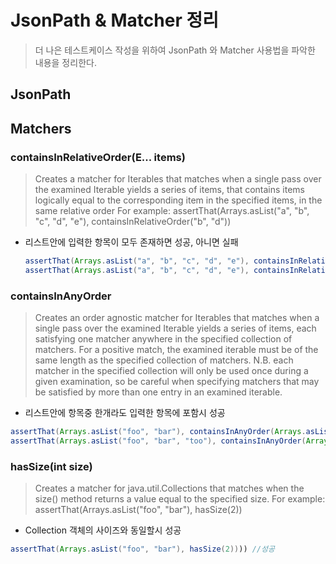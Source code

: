 # JsonPath & Matcher 정리

> 더 나은 테스트케이스 작성을 위하여 JsonPath 와 Matcher 사용법을 파악한 내용을 정리한다.



## JsonPath













## Matchers

### containsInRelativeOrder(E... items)

> Creates a matcher for Iterables that matches when a single pass over the examined Iterable yields a series of items, that contains items logically equal to the corresponding item in the specified items, in the same relative order For example:
> assertThat(Arrays.asList("a", "b", "c", "d", "e"), containsInRelativeOrder("b", "d"))

* 리스트안에 입력한 항목이 모두 존재하면 성공, 아니면 실패

  ```java
  assertThat(Arrays.asList("a", "b", "c", "d", "e"), containsInRelativeOrder("b", "d")) // SUCCESS
  assertThat(Arrays.asList("a", "b", "c", "d", "e"), containsInRelativeOrder("b", "d", "f")) //FAIL
  ```




### containsInAnyOrder

> Creates an order agnostic matcher for Iterables that matches when a single pass over the examined Iterable yields a series of items, each satisfying one matcher anywhere in the specified collection of matchers. For a positive match, the examined iterable must be of the same length as the specified collection of matchers.
> N.B. each matcher in the specified collection will only be used once during a given examination, so be careful when specifying matchers that may be satisfied by more than one entry in an examined iterable.

* 리스트안에 항목중 한개라도 입력한 항목에 포함시 성공

```java
assertThat(Arrays.asList("foo", "bar"), containsInAnyOrder(Arrays.asList(equalTo("bar"), equalTo("foo")))) // SUCCESS
assertThat(Arrays.asList("foo", "bar", "too"), containsInAnyOrder(Arrays.asList(equalTo("bar"), equalTo("foo")))) //FAIL
```



### hasSize(int size)

>Creates a matcher for java.util.Collections that matches when the size() method returns a value equal to the specified size. For example:
>assertThat(Arrays.asList("foo", "bar"), hasSize(2))

* Collection 객체의 사이즈와 동일할시 성공

```java
assertThat(Arrays.asList("foo", "bar"), hasSize(2)))) //성공 
```

